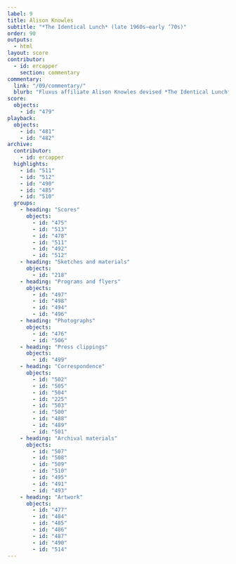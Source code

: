 ```yaml
---
label: 9
title: Alison Knowles
subtitle: "*The Identical Lunch* (late 1960s–early ’70s)"
order: 90
outputs: 
  - html
layout: score
contributor:
  - id: ercapper
    section: commentary
commentary:
  link: "/09/commentary/"
  blurb: "Fluxus affiliate Alison Knowles devised *The Identical Lunch* as a combination of instructions and documentations of a simple lunch that she habitually ordered from a local diner near her studio in Manhattan. *Identical Lunch* is iterative and communal, existing across a number of formats and media—from the list of ingredients spoken and written to the food items ordered and the many social interactions instigated throughout. Though many experimental notations were crafted prior to performance, *Identical Lunch* emerged retrospectively, designating as “art” an ordinary event that Knowles and her friends performed repeatedly from the late 1960s onward."
score:
  objects:
    - id: "479"
playback:
  objects:
    - id: "481"
    - id: "482"
archive: 
  contributor:
    - id: ercapper
  highlights:
    - id: "511"
    - id: "512"
    - id: "490"
    - id: "485"
    - id: "510"
  groups:
    - heading: "Scores"
      objects:
        - id: "475"
        - id: "513"
        - id: "478"
        - id: "511"
        - id: "492"
        - id: "512"
    - heading: "Sketches and materials"
      objects:
        - id: "218"
    - heading: "Programs and flyers"
      objects:
        - id: "497"
        - id: "498"
        - id: "494"
        - id: "496"
    - heading: "Photographs"
      objects:
        - id: "476"
        - id: "506"
    - heading: "Press clippings"
      objects:
        - id: "499"
    - heading: "Correspondence"
      objects:
        - id: "502"
        - id: "505"
        - id: "504"
        - id: "225"
        - id: "503"
        - id: "500"
        - id: "488"
        - id: "489"
        - id: "501"
    - heading: "Archival materials"
      objects:
        - id: "507"
        - id: "508"
        - id: "509"
        - id: "510"
        - id: "495"
        - id: "491"
        - id: "493"
    - heading: "Artwork"
      objects:
        - id: "477"
        - id: "484"
        - id: "485"
        - id: "486"
        - id: "487"
        - id: "490"
        - id: "514"
---
```

